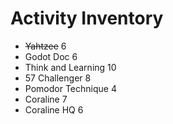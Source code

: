# Activity Inventory

- ~~Yahtzee~~ 6
- Godot Doc 6
- Think and Learning 10
- 57 Challenger 8
- Pomodor Technique 4
- Coraline 7
- Coraline HQ 6

